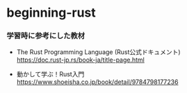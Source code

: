 # beginning-rust

### 学習時に参考にした教材
* The Rust Programming Language (Rust公式ドキュメント)   
https://doc.rust-jp.rs/book-ja/title-page.html

* 動かして学ぶ！Rust入門   
https://www.shoeisha.co.jp/book/detail/9784798177236